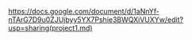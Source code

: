 https://docs.google.com/document/d/1aNnYf-nTArG7D9u0ZJUjbyy5YX7Pshie3BWQXiVUXYw/edit?usp=sharing(project1.md)
